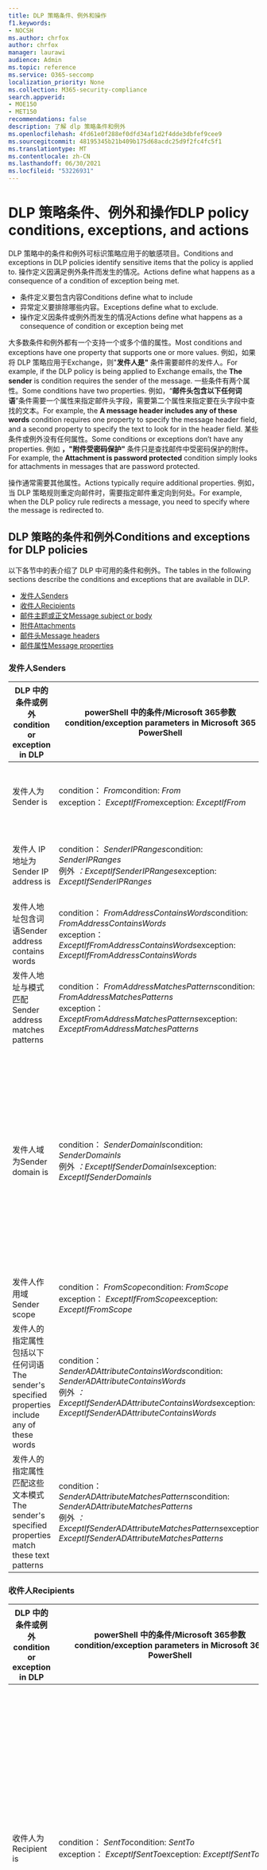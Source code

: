 ```yaml
---
title: DLP 策略条件、例外和操作
f1.keywords:
- NOCSH
ms.author: chrfox
author: chrfox
manager: laurawi
audience: Admin
ms.topic: reference
ms.service: O365-seccomp
localization_priority: None
ms.collection: M365-security-compliance
search.appverid:
- MOE150
- MET150
recommendations: false
description: 了解 dlp 策略条件和例外
ms.openlocfilehash: 4fd61e0f288ef0dfd34af1d2f4dde3dbfef9cee9
ms.sourcegitcommit: 48195345b21b409b175d68acdc25d9f2fc4fc5f1
ms.translationtype: MT
ms.contentlocale: zh-CN
ms.lasthandoff: 06/30/2021
ms.locfileid: "53226931"
---
```

# <a name="dlp-policy-conditions-exceptions-and-actions"></a><span data-ttu-id="6b795-103">DLP 策略条件、例外和操作</span><span class="sxs-lookup"><span data-stu-id="6b795-103">DLP policy conditions, exceptions, and actions</span></span>

<span data-ttu-id="6b795-104">DLP 策略中的条件和例外可标识策略应用于的敏感项目。</span><span class="sxs-lookup"><span data-stu-id="6b795-104">Conditions and exceptions in DLP policies identify sensitive items that the policy is applied to.</span></span> <span data-ttu-id="6b795-105">操作定义因满足例外条件而发生的情况。</span><span class="sxs-lookup"><span data-stu-id="6b795-105">Actions define what happens as a consequence of a condition of exception being met.</span></span>

- <span data-ttu-id="6b795-106">条件定义要包含内容</span><span class="sxs-lookup"><span data-stu-id="6b795-106">Conditions define what to include</span></span>
- <span data-ttu-id="6b795-107">异常定义要排除哪些内容。</span><span class="sxs-lookup"><span data-stu-id="6b795-107">Exceptions define what to exclude.</span></span>
- <span data-ttu-id="6b795-108">操作定义因条件或例外而发生的情况</span><span class="sxs-lookup"><span data-stu-id="6b795-108">Actions define what happens as a consequence of condition or exception being met</span></span>

<span data-ttu-id="6b795-109">大多数条件和例外都有一个支持一个或多个值的属性。</span><span class="sxs-lookup"><span data-stu-id="6b795-109">Most conditions and exceptions have one property that supports one or more values.</span></span> <span data-ttu-id="6b795-110">例如，如果将 DLP 策略应用于Exchange，则"**发件人是"** 条件需要邮件的发件人。</span><span class="sxs-lookup"><span data-stu-id="6b795-110">For example, if the DLP policy is being applied to Exchange emails, the **The sender** is condition requires the sender of the message.</span></span> <span data-ttu-id="6b795-111">一些条件有两个属性。</span><span class="sxs-lookup"><span data-stu-id="6b795-111">Some conditions have two properties.</span></span> <span data-ttu-id="6b795-112">例如，“**邮件头包含以下任何词语**”条件需要一个属性来指定邮件头字段，需要第二个属性来指定要在头字段中查找的文本。</span><span class="sxs-lookup"><span data-stu-id="6b795-112">For example, the **A message header includes any of these words** condition requires one property to specify the message header field, and a second property to specify the text to look for in the header field.</span></span> <span data-ttu-id="6b795-113">某些条件或例外没有任何属性。</span><span class="sxs-lookup"><span data-stu-id="6b795-113">Some conditions or exceptions don’t have any properties.</span></span> <span data-ttu-id="6b795-114">例如 **，"附件受密码保护"** 条件只是查找邮件中受密码保护的附件。</span><span class="sxs-lookup"><span data-stu-id="6b795-114">For example, the **Attachment is password protected** condition simply looks for attachments in messages that are password protected.</span></span>

<span data-ttu-id="6b795-115">操作通常需要其他属性。</span><span class="sxs-lookup"><span data-stu-id="6b795-115">Actions typically require additional properties.</span></span> <span data-ttu-id="6b795-116">例如，当 DLP 策略规则重定向邮件时，需要指定邮件重定向到何处。</span><span class="sxs-lookup"><span data-stu-id="6b795-116">For example, when the DLP policy rule redirects a message, you need to specify where the message is redirected to.</span></span>
<!-- Some actions have multiple properties that are available or required. For example, when the rule adds a header field to the message header, you need to specify both the name and value of the header. When the rule adds a disclaimer to messages, you need to specify the disclaimer text, but you can also specify where to insert the text, or what to do if the disclaimer can't be added to the message. Typically, you can configure multiple actions in a rule, but some actions are exclusive. For example, one rule can't reject and redirect the same message.-->

## <a name="conditions-and-exceptions-for-dlp-policies"></a><span data-ttu-id="6b795-117">DLP 策略的条件和例外</span><span class="sxs-lookup"><span data-stu-id="6b795-117">Conditions and exceptions for DLP policies</span></span>

<span data-ttu-id="6b795-118">以下各节中的表介绍了 DLP 中可用的条件和例外。</span><span class="sxs-lookup"><span data-stu-id="6b795-118">The tables in the following sections describe the conditions and exceptions that are available in DLP.</span></span>

- [<span data-ttu-id="6b795-119">发件人</span><span class="sxs-lookup"><span data-stu-id="6b795-119">Senders</span></span>](#senders)
- [<span data-ttu-id="6b795-120">收件人</span><span class="sxs-lookup"><span data-stu-id="6b795-120">Recipients</span></span>](#recipients)
- [<span data-ttu-id="6b795-121">邮件主题或正文</span><span class="sxs-lookup"><span data-stu-id="6b795-121">Message subject or body</span></span>](#message-subject-or-body)
- [<span data-ttu-id="6b795-122">附件</span><span class="sxs-lookup"><span data-stu-id="6b795-122">Attachments</span></span>](#attachments)
- [<span data-ttu-id="6b795-123">邮件头</span><span class="sxs-lookup"><span data-stu-id="6b795-123">Message headers</span></span>](#message-headers)
- [<span data-ttu-id="6b795-124">邮件属性</span><span class="sxs-lookup"><span data-stu-id="6b795-124">Message properties</span></span>](#message-properties)

### <a name="senders"></a><span data-ttu-id="6b795-125">发件人</span><span class="sxs-lookup"><span data-stu-id="6b795-125">Senders</span></span>


|<span data-ttu-id="6b795-126">**DLP 中的条件或例外**</span><span class="sxs-lookup"><span data-stu-id="6b795-126">**condition or exception in DLP**</span></span>  |<span data-ttu-id="6b795-127">**powerShell 中的条件/Microsoft 365参数**</span><span class="sxs-lookup"><span data-stu-id="6b795-127">**condition/exception parameters in Microsoft 365 PowerShell**</span></span> |<span data-ttu-id="6b795-128">**属性类型**</span><span class="sxs-lookup"><span data-stu-id="6b795-128">**property type**</span></span>  |<span data-ttu-id="6b795-129">**说明**</span><span class="sxs-lookup"><span data-stu-id="6b795-129">**description**</span></span>|
|---------|---------|---------|---------|
|<span data-ttu-id="6b795-130">发件人为</span><span class="sxs-lookup"><span data-stu-id="6b795-130">Sender is</span></span> |<span data-ttu-id="6b795-131">condition： *From*</span><span class="sxs-lookup"><span data-stu-id="6b795-131">condition: *From*</span></span> <br/> <span data-ttu-id="6b795-132">exception： *ExceptIfFrom*</span><span class="sxs-lookup"><span data-stu-id="6b795-132">exception: *ExceptIfFrom*</span></span>      |<span data-ttu-id="6b795-133">Addresses</span><span class="sxs-lookup"><span data-stu-id="6b795-133">Addresses</span></span> |     <span data-ttu-id="6b795-134">由组织中指定的邮箱、邮件用户、邮件联系人或Microsoft 365组发送的邮件。</span><span class="sxs-lookup"><span data-stu-id="6b795-134">Messages that are sent by the specified mailboxes, mail users, mail contacts, or Microsoft 365 groups in the organization.</span></span>|
|<span data-ttu-id="6b795-135">发件人 IP 地址为</span><span class="sxs-lookup"><span data-stu-id="6b795-135">Sender IP address is</span></span>     |<span data-ttu-id="6b795-136">condition： *SenderIPRanges*</span><span class="sxs-lookup"><span data-stu-id="6b795-136">condition: *SenderIPRanges*</span></span><br/> <span data-ttu-id="6b795-137">例外 *：ExceptIfSenderIPRanges*</span><span class="sxs-lookup"><span data-stu-id="6b795-137">exception: *ExceptIfSenderIPRanges*</span></span>         |  <span data-ttu-id="6b795-138">IPAddressRanges</span><span class="sxs-lookup"><span data-stu-id="6b795-138">IPAddressRanges</span></span>       | <span data-ttu-id="6b795-139">发件人的 IP 地址匹配指定的 IP 地址或位于指定的 IP 地址范围内的邮件。</span><span class="sxs-lookup"><span data-stu-id="6b795-139">Messages where the sender's IP address matches the specified IP address, or falls within the specified IP address range.</span></span>       |
|<span data-ttu-id="6b795-140">发件人地址包含词语</span><span class="sxs-lookup"><span data-stu-id="6b795-140">Sender address contains words</span></span>   | <span data-ttu-id="6b795-141">condition： *FromAddressContainsWords*</span><span class="sxs-lookup"><span data-stu-id="6b795-141">condition: *FromAddressContainsWords*</span></span> <br/> <span data-ttu-id="6b795-142">exception： *ExceptIfFromAddressContainsWords*</span><span class="sxs-lookup"><span data-stu-id="6b795-142">exception: *ExceptIfFromAddressContainsWords*</span></span>        |   <span data-ttu-id="6b795-143">Words</span><span class="sxs-lookup"><span data-stu-id="6b795-143">Words</span></span>      |   <span data-ttu-id="6b795-144">发件人电子邮件地址中包含指定词语的邮件。</span><span class="sxs-lookup"><span data-stu-id="6b795-144">Messages that contain the specified words in the sender's email address.</span></span>|
| <span data-ttu-id="6b795-145">发件人地址与模式匹配</span><span class="sxs-lookup"><span data-stu-id="6b795-145">Sender address matches patterns</span></span>    | <span data-ttu-id="6b795-146">condition： *FromAddressMatchesPatterns*</span><span class="sxs-lookup"><span data-stu-id="6b795-146">condition: *FromAddressMatchesPatterns*</span></span> <br/> <span data-ttu-id="6b795-147">exception： *ExceptFromAddressMatchesPatterns*</span><span class="sxs-lookup"><span data-stu-id="6b795-147">exception: *ExceptFromAddressMatchesPatterns*</span></span>       |      <span data-ttu-id="6b795-148">模式</span><span class="sxs-lookup"><span data-stu-id="6b795-148">Patterns</span></span>   |  <span data-ttu-id="6b795-149">发件人的电子邮件地址包含匹配指定正则表达式的文本模式的邮件。</span><span class="sxs-lookup"><span data-stu-id="6b795-149">Messages where the sender's email address contains text patterns that match the specified regular expressions.</span></span>  |
|<span data-ttu-id="6b795-150">发件人域为</span><span class="sxs-lookup"><span data-stu-id="6b795-150">Sender domain is</span></span>  |  <span data-ttu-id="6b795-151">condition： *SenderDomainIs*</span><span class="sxs-lookup"><span data-stu-id="6b795-151">condition: *SenderDomainIs*</span></span> <br/> <span data-ttu-id="6b795-152">例外 *：ExceptIfSenderDomainIs*</span><span class="sxs-lookup"><span data-stu-id="6b795-152">exception: *ExceptIfSenderDomainIs*</span></span>       |<span data-ttu-id="6b795-153">DomainName</span><span class="sxs-lookup"><span data-stu-id="6b795-153">DomainName</span></span>         |     <span data-ttu-id="6b795-154">发件人的电子邮件地址域与指定值匹配的邮件。</span><span class="sxs-lookup"><span data-stu-id="6b795-154">Messages where the domain of the sender's email address matches the specified value.</span></span> <span data-ttu-id="6b795-155">如果您需要查找包含指定域 (例如，域) 的任何子域的发件人域，请使用与 **(** *FromAddressMatchesPatterns*) 条件匹配的发件人地址，并使用语法"' \. domain \. com$"指定域。</span><span class="sxs-lookup"><span data-stu-id="6b795-155">If you need to find sender domains that *contain* the specified domain (for example, any subdomain of a domain), use **The sender address matches**(*FromAddressMatchesPatterns*) condition and specify the domain by using the syntax: '\.domain\.com$'.</span></span>    |
|<span data-ttu-id="6b795-156">发件人作用域</span><span class="sxs-lookup"><span data-stu-id="6b795-156">Sender scope</span></span>    | <span data-ttu-id="6b795-157">condition： *FromScope*</span><span class="sxs-lookup"><span data-stu-id="6b795-157">condition: *FromScope*</span></span> <br/> <span data-ttu-id="6b795-158">exception： *ExceptIfFromScope*</span><span class="sxs-lookup"><span data-stu-id="6b795-158">exception: *ExceptIfFromScope*</span></span>    | <span data-ttu-id="6b795-159">UserScopeFrom</span><span class="sxs-lookup"><span data-stu-id="6b795-159">UserScopeFrom</span></span>    |    <span data-ttu-id="6b795-160">由内部或外部发件人发送的邮件。</span><span class="sxs-lookup"><span data-stu-id="6b795-160">Messages that are sent by either internal or external senders.</span></span>    |
|<span data-ttu-id="6b795-161">发件人的指定属性包括以下任何词语</span><span class="sxs-lookup"><span data-stu-id="6b795-161">The sender's specified properties include any of these words</span></span>|<span data-ttu-id="6b795-162">condition： *SenderADAttributeContainsWords*</span><span class="sxs-lookup"><span data-stu-id="6b795-162">condition: *SenderADAttributeContainsWords*</span></span> <br/> <span data-ttu-id="6b795-163">例外 *：ExceptIfSenderADAttributeContainsWords*</span><span class="sxs-lookup"><span data-stu-id="6b795-163">exception: *ExceptIfSenderADAttributeContainsWords*</span></span>|<span data-ttu-id="6b795-164">首要属性： `ADAttribute`</span><span class="sxs-lookup"><span data-stu-id="6b795-164">First property: `ADAttribute`</span></span> <p> <span data-ttu-id="6b795-165">第二个属性： `Words`</span><span class="sxs-lookup"><span data-stu-id="6b795-165">Second property: `Words`</span></span>|<span data-ttu-id="6b795-166">发件人的指定的 Active Directory 属性包含任意的指定词语的邮件。</span><span class="sxs-lookup"><span data-stu-id="6b795-166">Messages where the specified Active Directory attribute of the sender contains any of the specified words.</span></span>|
|<span data-ttu-id="6b795-167">发件人的指定属性匹配这些文本模式</span><span class="sxs-lookup"><span data-stu-id="6b795-167">The sender's specified properties match these text patterns</span></span>|<span data-ttu-id="6b795-168">condition： *SenderADAttributeMatchesPatterns*</span><span class="sxs-lookup"><span data-stu-id="6b795-168">condition: *SenderADAttributeMatchesPatterns*</span></span> <br/> <span data-ttu-id="6b795-169">例外 *：ExceptIfSenderADAttributeMatchesPatterns*</span><span class="sxs-lookup"><span data-stu-id="6b795-169">exception: *ExceptIfSenderADAttributeMatchesPatterns*</span></span>|<span data-ttu-id="6b795-170">首要属性： `ADAttribute`</span><span class="sxs-lookup"><span data-stu-id="6b795-170">First property: `ADAttribute`</span></span> <p> <span data-ttu-id="6b795-171">第二个属性： `Patterns`</span><span class="sxs-lookup"><span data-stu-id="6b795-171">Second property: `Patterns`</span></span>|<span data-ttu-id="6b795-172">发件人的指定的 Active Directory 属性包含与指定正则表达式匹配的文本模式的邮件</span><span class="sxs-lookup"><span data-stu-id="6b795-172">Messages where the specified Active Directory attribute of the sender contains text patterns that match the specified regular expressions.</span></span>|

### <a name="recipients"></a><span data-ttu-id="6b795-173">收件人</span><span class="sxs-lookup"><span data-stu-id="6b795-173">Recipients</span></span>

|<span data-ttu-id="6b795-174">**DLP 中的条件或例外**</span><span class="sxs-lookup"><span data-stu-id="6b795-174">**condition or exception in DLP**</span></span>| <span data-ttu-id="6b795-175">**powerShell 中的条件/Microsoft 365参数**</span><span class="sxs-lookup"><span data-stu-id="6b795-175">**condition/exception parameters in Microsoft 365 PowerShell**</span></span> |    <span data-ttu-id="6b795-176">**属性类型**</span><span class="sxs-lookup"><span data-stu-id="6b795-176">**property type**</span></span> | <span data-ttu-id="6b795-177">**说明**</span><span class="sxs-lookup"><span data-stu-id="6b795-177">**description**</span></span>|
|---------|---------|---------|---------|
|<span data-ttu-id="6b795-178">收件人为</span><span class="sxs-lookup"><span data-stu-id="6b795-178">Recipient is</span></span>|  <span data-ttu-id="6b795-179">condition： *SentTo*</span><span class="sxs-lookup"><span data-stu-id="6b795-179">condition: *SentTo*</span></span> <br/> <span data-ttu-id="6b795-180">exception： *ExceptIfSentTo*</span><span class="sxs-lookup"><span data-stu-id="6b795-180">exception: *ExceptIfSentTo*</span></span> | <span data-ttu-id="6b795-181">Addresses</span><span class="sxs-lookup"><span data-stu-id="6b795-181">Addresses</span></span> | <span data-ttu-id="6b795-182">其中一个收件人是组织中指定的邮箱、邮件用户或邮件联系人的邮件。</span><span class="sxs-lookup"><span data-stu-id="6b795-182">Messages where one of the recipients is the specified mailbox, mail user, or mail contact in the organization.</span></span> <span data-ttu-id="6b795-183">收件人可以在邮件的"**收件人\*\*\*\*"、"抄** 送"**或"密件** 抄送"字段中。</span><span class="sxs-lookup"><span data-stu-id="6b795-183">The recipients can be in the **To**, **Cc**, or **Bcc** fields of the message.</span></span>|
|<span data-ttu-id="6b795-184">收件人域为</span><span class="sxs-lookup"><span data-stu-id="6b795-184">Recipient domain is</span></span>|   <span data-ttu-id="6b795-185">condition： *RecipientDomainIs*</span><span class="sxs-lookup"><span data-stu-id="6b795-185">condition: *RecipientDomainIs*</span></span> <br/> <span data-ttu-id="6b795-186">exception： *ExceptIfRecipientDomainIs*</span><span class="sxs-lookup"><span data-stu-id="6b795-186">exception: *ExceptIfRecipientDomainIs*</span></span> |   <span data-ttu-id="6b795-187">DomainName</span><span class="sxs-lookup"><span data-stu-id="6b795-187">DomainName</span></span> |    <span data-ttu-id="6b795-188">收件人电子邮件地址的域与指定值匹配的邮件。</span><span class="sxs-lookup"><span data-stu-id="6b795-188">Messages where the domain of the recipient's email address matches the specified value.</span></span>|
|<span data-ttu-id="6b795-189">收件人地址包含字词</span><span class="sxs-lookup"><span data-stu-id="6b795-189">Recipient address contains words</span></span>|  <span data-ttu-id="6b795-190">condition： *AnyOfRecipientAddressContainsWords*</span><span class="sxs-lookup"><span data-stu-id="6b795-190">condition: *AnyOfRecipientAddressContainsWords*</span></span> <br/> <span data-ttu-id="6b795-191">exception： *ExceptIfAnyOfRecipientAddressContainsWords*</span><span class="sxs-lookup"><span data-stu-id="6b795-191">exception: *ExceptIfAnyOfRecipientAddressContainsWords*</span></span>|  <span data-ttu-id="6b795-192">Words</span><span class="sxs-lookup"><span data-stu-id="6b795-192">Words</span></span>|  <span data-ttu-id="6b795-193">收件人电子邮件地址中包含指定词语的邮件。</span><span class="sxs-lookup"><span data-stu-id="6b795-193">Messages that contain the specified words in the recipient's email address.</span></span> <br/><span data-ttu-id="6b795-p106">**注意**：此条件不考虑发送到收件人代理地址的邮件。它只匹配发送到收件人主电子邮件地址的邮件。</span><span class="sxs-lookup"><span data-stu-id="6b795-p106">**Note**: This condition doesn't consider messages that are sent to recipient proxy addresses. It only matches messages that are sent to the recipient's primary email address.</span></span>|
|<span data-ttu-id="6b795-196">收件人地址与模式匹配</span><span class="sxs-lookup"><span data-stu-id="6b795-196">Recipient address matches patterns</span></span>| <span data-ttu-id="6b795-197">condition： *AnyOfRecipientAddressMatchesPatterns*</span><span class="sxs-lookup"><span data-stu-id="6b795-197">condition: *AnyOfRecipientAddressMatchesPatterns*</span></span> <br/> <span data-ttu-id="6b795-198">exception： *ExceptIfAnyOfRecipientAddressMatchesPatterns*</span><span class="sxs-lookup"><span data-stu-id="6b795-198">exception: *ExceptIfAnyOfRecipientAddressMatchesPatterns*</span></span>| <span data-ttu-id="6b795-199">模式</span><span class="sxs-lookup"><span data-stu-id="6b795-199">Patterns</span></span>    |<span data-ttu-id="6b795-200">收件人的电子邮件地址包含匹配指定正则表达式的文本模式的邮件。</span><span class="sxs-lookup"><span data-stu-id="6b795-200">Messages where a recipient's email address contains text patterns that match the specified regular expressions.</span></span> <br/> <span data-ttu-id="6b795-p107">**注意**：此条件不考虑发送到收件人代理地址的邮件。它只匹配发送到收件人主电子邮件地址的邮件。</span><span class="sxs-lookup"><span data-stu-id="6b795-p107">**Note**: This condition doesn't consider messages that are sent to recipient proxy addresses. It only matches messages that are sent to the recipient's primary email address.</span></span>|
|<span data-ttu-id="6b795-203">发送到的</span><span class="sxs-lookup"><span data-stu-id="6b795-203">Sent to member of</span></span>| <span data-ttu-id="6b795-204">condition： *SentToMemberOf*</span><span class="sxs-lookup"><span data-stu-id="6b795-204">condition: *SentToMemberOf*</span></span> <br/> <span data-ttu-id="6b795-205">exception： *ExceptIfSentToMemberOf*</span><span class="sxs-lookup"><span data-stu-id="6b795-205">exception: *ExceptIfSentToMemberOf*</span></span>|  <span data-ttu-id="6b795-206">Addresses</span><span class="sxs-lookup"><span data-stu-id="6b795-206">Addresses</span></span>|  <span data-ttu-id="6b795-207">包含收件人的邮件，这些收件人是指定通讯组、已启用邮件的安全组或Microsoft 365组的成员。</span><span class="sxs-lookup"><span data-stu-id="6b795-207">Messages that contain recipients who are members of the specified distribution group, mail-enabled security group, or Microsoft 365 group.</span></span> <span data-ttu-id="6b795-208">组可以在邮件的"**收件人\*\*\*\*"、"** 抄送"**或"密** 件抄送"字段中。</span><span class="sxs-lookup"><span data-stu-id="6b795-208">The group can be in the **To**, **Cc**, or **Bcc** fields of the message.</span></span>|

### <a name="message-subject-or-body"></a><span data-ttu-id="6b795-209">邮件主题或正文</span><span class="sxs-lookup"><span data-stu-id="6b795-209">Message subject or body</span></span>

|<span data-ttu-id="6b795-210">**DLP 中的条件或例外**</span><span class="sxs-lookup"><span data-stu-id="6b795-210">**condition or exception in DLP**</span></span> | <span data-ttu-id="6b795-211">**powerShell 中的条件/Microsoft 365参数**</span><span class="sxs-lookup"><span data-stu-id="6b795-211">**condition/exception parameters in Microsoft 365 PowerShell**</span></span> |<span data-ttu-id="6b795-212">**属性类型**</span><span class="sxs-lookup"><span data-stu-id="6b795-212">**property type**</span></span>| <span data-ttu-id="6b795-213">**说明**</span><span class="sxs-lookup"><span data-stu-id="6b795-213">**description**</span></span>|
|---------|---------|---------|---------|
|<span data-ttu-id="6b795-214">主题包含字词或短语</span><span class="sxs-lookup"><span data-stu-id="6b795-214">Subject contains words or phrases</span></span>| <span data-ttu-id="6b795-215">condition： *SubjectContainsWords*</span><span class="sxs-lookup"><span data-stu-id="6b795-215">condition: *SubjectContainsWords*</span></span> <br/> <span data-ttu-id="6b795-216">exception： *ExceptIf SubjectContainsWords*</span><span class="sxs-lookup"><span data-stu-id="6b795-216">exception: *ExceptIf SubjectContainsWords*</span></span>| <span data-ttu-id="6b795-217">Words</span><span class="sxs-lookup"><span data-stu-id="6b795-217">Words</span></span>   |<span data-ttu-id="6b795-218">在" Subject "字段中包含指定词语的邮件。</span><span class="sxs-lookup"><span data-stu-id="6b795-218">Messages that have the specified words in the Subject field.</span></span>|
|<span data-ttu-id="6b795-219">主题与模式匹配</span><span class="sxs-lookup"><span data-stu-id="6b795-219">Subject matches patterns</span></span>|<span data-ttu-id="6b795-220">condition： *SubjectMatchesPatterns*</span><span class="sxs-lookup"><span data-stu-id="6b795-220">condition: *SubjectMatchesPatterns*</span></span> <br/> <span data-ttu-id="6b795-221">exception： *ExceptIf SubjectMatchesPatterns*</span><span class="sxs-lookup"><span data-stu-id="6b795-221">exception: *ExceptIf SubjectMatchesPatterns*</span></span>|<span data-ttu-id="6b795-222">模式</span><span class="sxs-lookup"><span data-stu-id="6b795-222">Patterns</span></span>   |<span data-ttu-id="6b795-223">Subject 字段包含匹配指定正则表达式的文本模式的邮件。</span><span class="sxs-lookup"><span data-stu-id="6b795-223">Messages where the Subject field contain text patterns that match the specified regular expressions.</span></span>|
|<span data-ttu-id="6b795-224">内容包含</span><span class="sxs-lookup"><span data-stu-id="6b795-224">Content contains</span></span>|  <span data-ttu-id="6b795-225">condition： *ContentContainsSensitiveInformation*</span><span class="sxs-lookup"><span data-stu-id="6b795-225">condition: *ContentContainsSensitiveInformation*</span></span> <br/> <span data-ttu-id="6b795-226">exception *ExceptIfContentContainsSensitiveInformation*</span><span class="sxs-lookup"><span data-stu-id="6b795-226">exception *ExceptIfContentContainsSensitiveInformation*</span></span>| <span data-ttu-id="6b795-227">SensitiveInformationTypes</span><span class="sxs-lookup"><span data-stu-id="6b795-227">SensitiveInformationTypes</span></span>|  <span data-ttu-id="6b795-228">包含由 DLP 策略中的数据丢失防护定义的敏感信息 () 文档。</span><span class="sxs-lookup"><span data-stu-id="6b795-228">Messages or documents that contain sensitive information as defined by data loss prevention (DLP) policies.</span></span>|
| <span data-ttu-id="6b795-229">主题或正文匹配模式</span><span class="sxs-lookup"><span data-stu-id="6b795-229">Subject or Body matches pattern</span></span>    | <span data-ttu-id="6b795-230">condition： *SubjectOrBodyMatchesPatterns*</span><span class="sxs-lookup"><span data-stu-id="6b795-230">condition: *SubjectOrBodyMatchesPatterns*</span></span> <br/> <span data-ttu-id="6b795-231">exception： *ExceptIfSubjectOrBodyMatchesPatterns*</span><span class="sxs-lookup"><span data-stu-id="6b795-231">exception: *ExceptIfSubjectOrBodyMatchesPatterns*</span></span>    | <span data-ttu-id="6b795-232">模式</span><span class="sxs-lookup"><span data-stu-id="6b795-232">Patterns</span></span>    | <span data-ttu-id="6b795-233">主题字段或邮件正文包含匹配指定正则表达式的文本模式的邮件。</span><span class="sxs-lookup"><span data-stu-id="6b795-233">Messages where the subject field or message body contains text patterns that match the specified regular expressions.</span></span>    |
| <span data-ttu-id="6b795-234">主题或正文包含字词</span><span class="sxs-lookup"><span data-stu-id="6b795-234">Subject or Body contains words</span></span>    | <span data-ttu-id="6b795-235">condition： *SubjectOrBodyContainsWords*</span><span class="sxs-lookup"><span data-stu-id="6b795-235">condition: *SubjectOrBodyContainsWords*</span></span> <br/> <span data-ttu-id="6b795-236">exception： *ExceptIfSubjectOrBodyContainsWords*</span><span class="sxs-lookup"><span data-stu-id="6b795-236">exception: *ExceptIfSubjectOrBodyContainsWords*</span></span>    | <span data-ttu-id="6b795-237">Words</span><span class="sxs-lookup"><span data-stu-id="6b795-237">Words</span></span>    | <span data-ttu-id="6b795-238">主题字段或邮件正文中具有指定词语的邮件</span><span class="sxs-lookup"><span data-stu-id="6b795-238">Messages that have the specified words in the subject field or message body</span></span>    |


### <a name="attachments"></a><span data-ttu-id="6b795-239">附件</span><span class="sxs-lookup"><span data-stu-id="6b795-239">Attachments</span></span>

|<span data-ttu-id="6b795-240">**DLP 中的条件或例外**</span><span class="sxs-lookup"><span data-stu-id="6b795-240">**condition or exception in DLP**</span></span>| <span data-ttu-id="6b795-241">**powerShell 中的条件/Microsoft 365参数**</span><span class="sxs-lookup"><span data-stu-id="6b795-241">**condition/exception parameters in Microsoft 365 PowerShell**</span></span>| <span data-ttu-id="6b795-242">**属性类型**</span><span class="sxs-lookup"><span data-stu-id="6b795-242">**property type**</span></span>   |<span data-ttu-id="6b795-243">**说明**</span><span class="sxs-lookup"><span data-stu-id="6b795-243">**description**</span></span>|
|---------|---------|---------|---------|
|<span data-ttu-id="6b795-244">附件受密码保护</span><span class="sxs-lookup"><span data-stu-id="6b795-244">Attachment is password protected</span></span>|<span data-ttu-id="6b795-245">condition： *DocumentIsPasswordProtected*</span><span class="sxs-lookup"><span data-stu-id="6b795-245">condition: *DocumentIsPasswordProtected*</span></span> <br/> <span data-ttu-id="6b795-246">exception： *ExceptIfDocumentIsPasswordProtected*</span><span class="sxs-lookup"><span data-stu-id="6b795-246">exception: *ExceptIfDocumentIsPasswordProtected*</span></span>|<span data-ttu-id="6b795-247">无</span><span class="sxs-lookup"><span data-stu-id="6b795-247">none</span></span>| <span data-ttu-id="6b795-248">附件受密码保护的邮件（因而无法扫描）。</span><span class="sxs-lookup"><span data-stu-id="6b795-248">Messages where an attachment is password protected (and therefore can't be scanned).</span></span> <span data-ttu-id="6b795-249">密码检测仅适用于Office文档.zip文件以及 .7z 文件。</span><span class="sxs-lookup"><span data-stu-id="6b795-249">Password detection only works for Office documents, .zip files, and .7z files.</span></span>|
|<span data-ttu-id="6b795-250">附件的文件扩展名为</span><span class="sxs-lookup"><span data-stu-id="6b795-250">Attachment’s file extension is</span></span>|<span data-ttu-id="6b795-251">condition： *ContentExtensionMatchesWords*</span><span class="sxs-lookup"><span data-stu-id="6b795-251">condition: *ContentExtensionMatchesWords*</span></span> <br/> <span data-ttu-id="6b795-252">例外 *：ExceptIfContentExtensionMatchesWords*</span><span class="sxs-lookup"><span data-stu-id="6b795-252">exception: *ExceptIfContentExtensionMatchesWords*</span></span>|  <span data-ttu-id="6b795-253">Words</span><span class="sxs-lookup"><span data-stu-id="6b795-253">Words</span></span>   |<span data-ttu-id="6b795-254">附件的文件扩展名匹配任意指定词语的邮件。</span><span class="sxs-lookup"><span data-stu-id="6b795-254">Messages where an attachment's file extension matches any of the specified words.</span></span>|
|<span data-ttu-id="6b795-255">无法扫描任何电子邮件附件的内容</span><span class="sxs-lookup"><span data-stu-id="6b795-255">Any email attachment’s content could not be scanned</span></span>|<span data-ttu-id="6b795-256">condition： *DocumentIsUnsupported*</span><span class="sxs-lookup"><span data-stu-id="6b795-256">condition: *DocumentIsUnsupported*</span></span> <br/><span data-ttu-id="6b795-257">exception： *ExceptIf DocumentIsUnsupported*</span><span class="sxs-lookup"><span data-stu-id="6b795-257">exception: *ExceptIf DocumentIsUnsupported*</span></span>|   <span data-ttu-id="6b795-258">不适用</span><span class="sxs-lookup"><span data-stu-id="6b795-258">n/a</span></span>|    <span data-ttu-id="6b795-259">附件在本机无法被用户识别Exchange Online。</span><span class="sxs-lookup"><span data-stu-id="6b795-259">Messages where an attachment isn't natively recognized by Exchange Online.</span></span>|
|<span data-ttu-id="6b795-260">任何电子邮件附件的内容未完成扫描</span><span class="sxs-lookup"><span data-stu-id="6b795-260">Any email attachment’s content didn’t complete scanning</span></span>|   <span data-ttu-id="6b795-261">condition： *ProcessingLimitExceeded*</span><span class="sxs-lookup"><span data-stu-id="6b795-261">condition: *ProcessingLimitExceeded*</span></span> <br/> <span data-ttu-id="6b795-262">exception： *ExceptIfProcessingLimitExceeded*</span><span class="sxs-lookup"><span data-stu-id="6b795-262">exception: *ExceptIfProcessingLimitExceeded*</span></span>|    <span data-ttu-id="6b795-263">无</span><span class="sxs-lookup"><span data-stu-id="6b795-263">n/a</span></span> |<span data-ttu-id="6b795-p110">规则引擎无法完成附件扫描的邮件。可以使用此条件创建规则，以协同工作来标识并处理无法完全扫描内容的邮件。</span><span class="sxs-lookup"><span data-stu-id="6b795-p110">Messages where the rules engine couldn't complete the scanning of the attachments. You can use this condition to create rules that work together to identify and process messages where the content couldn't be fully scanned.</span></span>|
|<span data-ttu-id="6b795-266">文档名称包含单词</span><span class="sxs-lookup"><span data-stu-id="6b795-266">Document name contains words</span></span>|<span data-ttu-id="6b795-267">condition： *DocumentNameMatchesWords*</span><span class="sxs-lookup"><span data-stu-id="6b795-267">condition: *DocumentNameMatchesWords*</span></span> <br/> <span data-ttu-id="6b795-268">exception： *ExceptIfDocumentNameMatchesWords*</span><span class="sxs-lookup"><span data-stu-id="6b795-268">exception: *ExceptIfDocumentNameMatchesWords*</span></span> |<span data-ttu-id="6b795-269">Words</span><span class="sxs-lookup"><span data-stu-id="6b795-269">Words</span></span>  |<span data-ttu-id="6b795-270">附件的文件名与任意指定词语匹配的邮件。</span><span class="sxs-lookup"><span data-stu-id="6b795-270">Messages where an attachment's file name matches any of the specified words.</span></span>|
|<span data-ttu-id="6b795-271">文档名称与模式匹配</span><span class="sxs-lookup"><span data-stu-id="6b795-271">Document name matches patterns</span></span>|<span data-ttu-id="6b795-272">condition： *DocumentNameMatchesPatterns*</span><span class="sxs-lookup"><span data-stu-id="6b795-272">condition: *DocumentNameMatchesPatterns*</span></span> <br/> <span data-ttu-id="6b795-273">exception： *ExceptIfDocumentNameMatchesPatterns*</span><span class="sxs-lookup"><span data-stu-id="6b795-273">exception: *ExceptIfDocumentNameMatchesPatterns*</span></span>|    <span data-ttu-id="6b795-274">模式</span><span class="sxs-lookup"><span data-stu-id="6b795-274">Patterns</span></span>    |<span data-ttu-id="6b795-275">附件的文件名包含匹配指定正则表达式的文本模式的邮件。</span><span class="sxs-lookup"><span data-stu-id="6b795-275">Messages where an attachment's file name contains text patterns that match the specified regular expressions.</span></span>|
|<span data-ttu-id="6b795-276">文档属性为</span><span class="sxs-lookup"><span data-stu-id="6b795-276">Document property is</span></span>|<span data-ttu-id="6b795-277">condition： *ContentPropertyContainsWords*</span><span class="sxs-lookup"><span data-stu-id="6b795-277">condition: *ContentPropertyContainsWords*</span></span> <br/> <span data-ttu-id="6b795-278">例外 *：ExceptIfContentPropertyContainsWords*</span><span class="sxs-lookup"><span data-stu-id="6b795-278">exception: *ExceptIfContentPropertyContainsWords*</span></span> |<span data-ttu-id="6b795-279">Words</span><span class="sxs-lookup"><span data-stu-id="6b795-279">Words</span></span>| <span data-ttu-id="6b795-280">附件的文件扩展名与任意指定词语匹配的邮件或文档。</span><span class="sxs-lookup"><span data-stu-id="6b795-280">Messages or documents where an attachment's file extension matches any of the specified words.</span></span>|
|<span data-ttu-id="6b795-281">文档大小等于或大于</span><span class="sxs-lookup"><span data-stu-id="6b795-281">Document size equals or is greater than</span></span>| <span data-ttu-id="6b795-282">condition： *DocumentSizeOver*</span><span class="sxs-lookup"><span data-stu-id="6b795-282">condition: *DocumentSizeOver*</span></span> <br/> <span data-ttu-id="6b795-283">exception： *ExceptIfDocumentSizeOver*</span><span class="sxs-lookup"><span data-stu-id="6b795-283">exception: *ExceptIfDocumentSizeOver*</span></span>|    <span data-ttu-id="6b795-284">Size</span><span class="sxs-lookup"><span data-stu-id="6b795-284">Size</span></span>    |<span data-ttu-id="6b795-285">任何附件大于或等于指定值的邮件。</span><span class="sxs-lookup"><span data-stu-id="6b795-285">Messages where any attachment is greater than or equal to the specified value.</span></span>|
|<span data-ttu-id="6b795-286">任何附件内容包含这些词语中的任何一个</span><span class="sxs-lookup"><span data-stu-id="6b795-286">Any attachment's content includes any of these words</span></span>| <span data-ttu-id="6b795-287">condition： *DocumentContainsWords*</span><span class="sxs-lookup"><span data-stu-id="6b795-287">condition: *DocumentContainsWords*</span></span> <br/> <span data-ttu-id="6b795-288">exception： *ExceptIfDocumentContainsWords*</span><span class="sxs-lookup"><span data-stu-id="6b795-288">exception: *ExceptIfDocumentContainsWords*</span></span> |`Words`|<span data-ttu-id="6b795-289">附件包含指定词语的邮件。</span><span class="sxs-lookup"><span data-stu-id="6b795-289">Messages where an attachment contains the specified words.</span></span>|
|<span data-ttu-id="6b795-290">任何附件内容与这些文本模式匹配</span><span class="sxs-lookup"><span data-stu-id="6b795-290">Any attachments content matches these text patterns</span></span>|<span data-ttu-id="6b795-291">condition： *DocumentMatchesPatterns*</span><span class="sxs-lookup"><span data-stu-id="6b795-291">condition: *DocumentMatchesPatterns*</span></span> <br/> <span data-ttu-id="6b795-292">exception： *ExceptIfDocumentMatchesPatterns*</span><span class="sxs-lookup"><span data-stu-id="6b795-292">exception: *ExceptIfDocumentMatchesPatterns*</span></span> |`Patterns`|<span data-ttu-id="6b795-293">附件包含匹配指定正则表达式的文本模式的邮件。</span><span class="sxs-lookup"><span data-stu-id="6b795-293">Messages where an attachment contains text patterns that match the specified regular expressions.</span></span> |

### <a name="message-headers"></a><span data-ttu-id="6b795-294">邮件头</span><span class="sxs-lookup"><span data-stu-id="6b795-294">Message Headers</span></span>

|<span data-ttu-id="6b795-295">**DLP 中的条件或例外**</span><span class="sxs-lookup"><span data-stu-id="6b795-295">**condition or exception in DLP**</span></span>| <span data-ttu-id="6b795-296">**powerShell 中的条件/Microsoft 365参数**</span><span class="sxs-lookup"><span data-stu-id="6b795-296">**condition/exception parameters in Microsoft 365 PowerShell**</span></span>| <span data-ttu-id="6b795-297">**属性类型**</span><span class="sxs-lookup"><span data-stu-id="6b795-297">**property type**</span></span>|  <span data-ttu-id="6b795-298">**说明**</span><span class="sxs-lookup"><span data-stu-id="6b795-298">**description**</span></span>|
|---------|---------|---------|---------|
|<span data-ttu-id="6b795-299">标头包含单词或短语</span><span class="sxs-lookup"><span data-stu-id="6b795-299">Header contains words or phrases</span></span>|<span data-ttu-id="6b795-300">condition： *HeaderContainsWords*</span><span class="sxs-lookup"><span data-stu-id="6b795-300">condition: *HeaderContainsWords*</span></span> <br/> <span data-ttu-id="6b795-301">exception： *ExceptIfHeaderContainsWords*</span><span class="sxs-lookup"><span data-stu-id="6b795-301">exception: *ExceptIfHeaderContainsWords*</span></span>|  <span data-ttu-id="6b795-302">哈希表</span><span class="sxs-lookup"><span data-stu-id="6b795-302">Hash Table</span></span>  |<span data-ttu-id="6b795-303">包含指定头字段的邮件，以及该头字段的值包含指定的单词。</span><span class="sxs-lookup"><span data-stu-id="6b795-303">Messages that contain the specified header field, and the value of that header field contains the specified words.</span></span>|
|<span data-ttu-id="6b795-304">标题与模式匹配</span><span class="sxs-lookup"><span data-stu-id="6b795-304">Header matches patterns</span></span>|   <span data-ttu-id="6b795-305">condition： *HeaderMatchesPatterns*</span><span class="sxs-lookup"><span data-stu-id="6b795-305">condition: *HeaderMatchesPatterns*</span></span> <br/> <span data-ttu-id="6b795-306">exception： *ExceptIfHeaderMatchesPatterns*</span><span class="sxs-lookup"><span data-stu-id="6b795-306">exception: *ExceptIfHeaderMatchesPatterns*</span></span>|    <span data-ttu-id="6b795-307">哈希表</span><span class="sxs-lookup"><span data-stu-id="6b795-307">Hash Table</span></span>  |<span data-ttu-id="6b795-308">包含指定头字段以及该头字段的值的邮件包含指定的正则表达式。</span><span class="sxs-lookup"><span data-stu-id="6b795-308">Messages that contain the specified header field, and the value of that header field contains the specified regular expressions.</span></span>|

### <a name="message-properties"></a><span data-ttu-id="6b795-309">邮件属性</span><span class="sxs-lookup"><span data-stu-id="6b795-309">Message properties</span></span>

|<span data-ttu-id="6b795-310">**DLP 中的条件或例外**</span><span class="sxs-lookup"><span data-stu-id="6b795-310">**condition or exception in DLP**</span></span>| <span data-ttu-id="6b795-311">**powerShell 中的条件/Microsoft 365参数**</span><span class="sxs-lookup"><span data-stu-id="6b795-311">**condition/exception parameters in Microsoft 365 PowerShell**</span></span>| <span data-ttu-id="6b795-312">**属性类型**</span><span class="sxs-lookup"><span data-stu-id="6b795-312">**property type**</span></span>   |<span data-ttu-id="6b795-313">**说明**</span><span class="sxs-lookup"><span data-stu-id="6b795-313">**description**</span></span>|
|---------|---------|---------|---------|
| <span data-ttu-id="6b795-314">重要性</span><span class="sxs-lookup"><span data-stu-id="6b795-314">With importance</span></span>    | <span data-ttu-id="6b795-315">condition： *WithImportance*</span><span class="sxs-lookup"><span data-stu-id="6b795-315">condition: *WithImportance*</span></span> <br/> <span data-ttu-id="6b795-316">exception： *ExceptIfWithImportance*</span><span class="sxs-lookup"><span data-stu-id="6b795-316">exception: *ExceptIfWithImportance*</span></span>    | <span data-ttu-id="6b795-317">Importance</span><span class="sxs-lookup"><span data-stu-id="6b795-317">Importance</span></span>    | <span data-ttu-id="6b795-318">使用指定的重要性级别标记的邮件。</span><span class="sxs-lookup"><span data-stu-id="6b795-318">Messages that are marked with the specified importance level.</span></span>    |
| <span data-ttu-id="6b795-319">内容字符集包含单词</span><span class="sxs-lookup"><span data-stu-id="6b795-319">Content character set contains words</span></span>    | <span data-ttu-id="6b795-320">condition： *ContentCharacterSetContainsWords*</span><span class="sxs-lookup"><span data-stu-id="6b795-320">condition: *ContentCharacterSetContainsWords*</span></span> <br/> <span data-ttu-id="6b795-321">*ExceptIfContentCharacterSetContainsWords*</span><span class="sxs-lookup"><span data-stu-id="6b795-321">*ExceptIfContentCharacterSetContainsWords*</span></span>    | <span data-ttu-id="6b795-322">CharacterSets</span><span class="sxs-lookup"><span data-stu-id="6b795-322">CharacterSets</span></span>    | <span data-ttu-id="6b795-323">具有任意指定字符集名称的邮件。</span><span class="sxs-lookup"><span data-stu-id="6b795-323">Messages that have any of the specified character set names.</span></span>    |
| <span data-ttu-id="6b795-324">具有发件人替代</span><span class="sxs-lookup"><span data-stu-id="6b795-324">Has sender override</span></span>    | <span data-ttu-id="6b795-325">condition： *HasSenderOverride*</span><span class="sxs-lookup"><span data-stu-id="6b795-325">condition: *HasSenderOverride*</span></span> <br/> <span data-ttu-id="6b795-326">例外 *：ExceptIfHasSenderOverride*</span><span class="sxs-lookup"><span data-stu-id="6b795-326">exception: *ExceptIfHasSenderOverride*</span></span>    | <span data-ttu-id="6b795-327">无</span><span class="sxs-lookup"><span data-stu-id="6b795-327">n/a</span></span>    | <span data-ttu-id="6b795-328">发件人已选择覆盖数据丢失防护 (DLP) 策略的邮件。</span><span class="sxs-lookup"><span data-stu-id="6b795-328">Messages where the sender has chosen to override a data loss prevention (DLP) policy.</span></span> <span data-ttu-id="6b795-329">有关 DLP 策略详细信息，请参阅 [了解数据丢失防护](./dlp-learn-about-dlp.md)</span><span class="sxs-lookup"><span data-stu-id="6b795-329">For more information about DLP policies see [Learn about data loss prevention](./dlp-learn-about-dlp.md)</span></span> |
| <span data-ttu-id="6b795-330">邮件类型匹配</span><span class="sxs-lookup"><span data-stu-id="6b795-330">Message type matches</span></span>    | <span data-ttu-id="6b795-331">condition： *MessageTypeMatches*</span><span class="sxs-lookup"><span data-stu-id="6b795-331">condition: *MessageTypeMatches*</span></span> <br/> <span data-ttu-id="6b795-332">exception： *ExceptIfMessageTypeMatches*</span><span class="sxs-lookup"><span data-stu-id="6b795-332">exception: *ExceptIfMessageTypeMatches*</span></span>    | <span data-ttu-id="6b795-333">MessageType</span><span class="sxs-lookup"><span data-stu-id="6b795-333">MessageType</span></span>    | <span data-ttu-id="6b795-334">指定类型的邮件。</span><span class="sxs-lookup"><span data-stu-id="6b795-334">Messages of the specified type.</span></span>    |
|<span data-ttu-id="6b795-335">邮件大小大于或等于</span><span class="sxs-lookup"><span data-stu-id="6b795-335">The message size is greater than or equal to</span></span>| <span data-ttu-id="6b795-336">condition： *MessageSizeOver*</span><span class="sxs-lookup"><span data-stu-id="6b795-336">condition: *MessageSizeOver*</span></span> <br/> <span data-ttu-id="6b795-337">exception： *ExceptIfMessageSizeOver*</span><span class="sxs-lookup"><span data-stu-id="6b795-337">exception: *ExceptIfMessageSizeOver*</span></span> |`Size`|<span data-ttu-id="6b795-338">总大小（邮件和附件）大于或等于指定值的邮件。</span><span class="sxs-lookup"><span data-stu-id="6b795-338">Messages where the total size (message plus attachments) is greater than or equal to the specified value.</span></span> <span data-ttu-id="6b795-339">**注意**：在确定邮件流规则之前将对邮箱的邮件大小限制进行评估。</span><span class="sxs-lookup"><span data-stu-id="6b795-339">**Note**: Message size limits on mailboxes are evaluated before mail flow rules.</span></span> <span data-ttu-id="6b795-340">对于邮箱而言过大的邮件将被拒绝，然后此条件的规则才能对该邮件采取措施。</span><span class="sxs-lookup"><span data-stu-id="6b795-340">A message that's too large for a mailbox will be rejected before a rule with this condition is able to act on the message.</span></span>|

## <a name="actions-for-dlp-policies"></a><span data-ttu-id="6b795-341">DLP 策略的操作</span><span class="sxs-lookup"><span data-stu-id="6b795-341">Actions for DLP policies</span></span>

<span data-ttu-id="6b795-342">此表介绍 DLP 中可用的操作。</span><span class="sxs-lookup"><span data-stu-id="6b795-342">This table describes the actions that are available in DLP.</span></span>


|<span data-ttu-id="6b795-343">**DLP 中的操作**</span><span class="sxs-lookup"><span data-stu-id="6b795-343">**action in DLP**</span></span>|<span data-ttu-id="6b795-344">**Microsoft 365 PowerShell 中的操作参数**</span><span class="sxs-lookup"><span data-stu-id="6b795-344">**action parameters in Microsoft 365 PowerShell**</span></span>|<span data-ttu-id="6b795-345">**属性类型**</span><span class="sxs-lookup"><span data-stu-id="6b795-345">**property type**</span></span>|<span data-ttu-id="6b795-346">**说明**</span><span class="sxs-lookup"><span data-stu-id="6b795-346">**description**</span></span>|
|---------|---------|---------|---------|
|<span data-ttu-id="6b795-347">设置标头</span><span class="sxs-lookup"><span data-stu-id="6b795-347">Set header</span></span>|<span data-ttu-id="6b795-348">SetHeader</span><span class="sxs-lookup"><span data-stu-id="6b795-348">SetHeader</span></span>|<span data-ttu-id="6b795-349">第一个属性 *：Header Name*</span><span class="sxs-lookup"><span data-stu-id="6b795-349">First property: *Header Name*</span></span> </br> <span data-ttu-id="6b795-350">第二个属性 *：Header 值*</span><span class="sxs-lookup"><span data-stu-id="6b795-350">Second property: *Header Value*</span></span>|<span data-ttu-id="6b795-351">SetHeader 参数指定 DLP 规则在邮件头中添加或修改头字段和值的操作。</span><span class="sxs-lookup"><span data-stu-id="6b795-351">The SetHeader parameter specifies an action for the DLP rule that adds or modifies a header field and value in the message header.</span></span> <span data-ttu-id="6b795-352">此参数使用语法"HeaderName：HeaderValue"。</span><span class="sxs-lookup"><span data-stu-id="6b795-352">This parameter uses the syntax "HeaderName:HeaderValue".</span></span> <span data-ttu-id="6b795-353">可以指定用逗号分隔的多个标头名称和值对</span><span class="sxs-lookup"><span data-stu-id="6b795-353">You can specify multiple header name and value pairs separated by commas</span></span>|
|<span data-ttu-id="6b795-354">删除标头</span><span class="sxs-lookup"><span data-stu-id="6b795-354">Remove header</span></span>| <span data-ttu-id="6b795-355">RemoveHeader</span><span class="sxs-lookup"><span data-stu-id="6b795-355">RemoveHeader</span></span>| <span data-ttu-id="6b795-356">首要属性：*MessageHeaderField*</span><span class="sxs-lookup"><span data-stu-id="6b795-356">First property: *MessageHeaderField*</span></span></br> <span data-ttu-id="6b795-357">次要属性：*String*</span><span class="sxs-lookup"><span data-stu-id="6b795-357">Second property: *String*</span></span>|  <span data-ttu-id="6b795-358">RemoveHeader 参数指定 DLP 规则从邮件头中删除头字段的操作。</span><span class="sxs-lookup"><span data-stu-id="6b795-358">The RemoveHeader parameter specifies an action for the DLP rule that removes a header field from the message header.</span></span> <span data-ttu-id="6b795-359">此参数使用语法"HeaderName"或"HeaderName：HeaderValue"。可以指定多个标头名称或标头名称以及用逗号分隔的值对</span><span class="sxs-lookup"><span data-stu-id="6b795-359">This parameter uses the syntax “HeaderName” or "HeaderName:HeaderValue".You can specify multiple header names or header name and value pairs separated by commas</span></span>|
|<span data-ttu-id="6b795-360">将邮件重定向到特定用户</span><span class="sxs-lookup"><span data-stu-id="6b795-360">Redirect the message to specific users</span></span>|<span data-ttu-id="6b795-361">*RedirectMessageTo*</span><span class="sxs-lookup"><span data-stu-id="6b795-361">*RedirectMessageTo*</span></span>|<span data-ttu-id="6b795-362">Addresses</span><span class="sxs-lookup"><span data-stu-id="6b795-362">Addresses</span></span>| <span data-ttu-id="6b795-p115">将电子邮件重定向到指定的收件人。邮件不会传递给原始收件人，也不会向发件人或原始收件人发送通知。</span><span class="sxs-lookup"><span data-stu-id="6b795-p115">Redirects the message to the specified recipients. The message isn't delivered to the original recipients, and no notification is sent to the sender or the original recipients.</span></span>|
|<span data-ttu-id="6b795-365">将邮件转发给发件人的经理进行审批</span><span class="sxs-lookup"><span data-stu-id="6b795-365">Forward the message for approval to sender’s manager</span></span>| <span data-ttu-id="6b795-366">适度</span><span class="sxs-lookup"><span data-stu-id="6b795-366">Moderate</span></span>|<span data-ttu-id="6b795-367">第一个属性 *：ModerateMessageByManager*</span><span class="sxs-lookup"><span data-stu-id="6b795-367">First property: *ModerateMessageByManager*</span></span></br> <span data-ttu-id="6b795-368">Second 属性 *：Boolean*</span><span class="sxs-lookup"><span data-stu-id="6b795-368">Second property: *Boolean*</span></span>|<span data-ttu-id="6b795-369">Moderate 参数指定向审查方发送电子邮件的 DLP 规则的操作。</span><span class="sxs-lookup"><span data-stu-id="6b795-369">The Moderate parameter specifies an action for the DLP rule that sends the email message to a moderator.</span></span> <span data-ttu-id="6b795-370">此参数使用语法 @{ModerateMessageByManager = <$true \| $false>;</span><span class="sxs-lookup"><span data-stu-id="6b795-370">This parameter uses the syntax: @{ModerateMessageByManager = <$true \| $false>;</span></span>|
|<span data-ttu-id="6b795-371">将邮件转发给特定审批者进行审批</span><span class="sxs-lookup"><span data-stu-id="6b795-371">Forward the message for approval to specific approvers</span></span>| <span data-ttu-id="6b795-372">适度</span><span class="sxs-lookup"><span data-stu-id="6b795-372">Moderate</span></span>|<span data-ttu-id="6b795-373">第一个属性 *：ModerateMessageByUser*</span><span class="sxs-lookup"><span data-stu-id="6b795-373">First property: *ModerateMessageByUser*</span></span></br><span data-ttu-id="6b795-374">次要属性：*Addresses*</span><span class="sxs-lookup"><span data-stu-id="6b795-374">Second property: *Addresses*</span></span>|<span data-ttu-id="6b795-375">Moderate 参数指定向审查方发送电子邮件的 DLP 规则的操作。</span><span class="sxs-lookup"><span data-stu-id="6b795-375">The Moderate parameter specifies an action for the DLP rule that sends the email message to a moderator.</span></span> <span data-ttu-id="6b795-376">此参数使用语法：@{ ModerateMessageByUser = @ ("emailaddress1"，"emailaddress2",..."emailaddressN") }</span><span class="sxs-lookup"><span data-stu-id="6b795-376">This parameter uses the syntax: @{ ModerateMessageByUser = @("emailaddress1","emailaddress2",..."emailaddressN")}</span></span>|
|<span data-ttu-id="6b795-377">添加收件人</span><span class="sxs-lookup"><span data-stu-id="6b795-377">Add recipient</span></span>|<span data-ttu-id="6b795-378">AddRecipients</span><span class="sxs-lookup"><span data-stu-id="6b795-378">AddRecipients</span></span>|<span data-ttu-id="6b795-379">第一个属性 *：Field*</span><span class="sxs-lookup"><span data-stu-id="6b795-379">First property: *Field*</span></span></br><span data-ttu-id="6b795-380">次要属性：*Addresses*</span><span class="sxs-lookup"><span data-stu-id="6b795-380">Second property: *Addresses*</span></span>| <span data-ttu-id="6b795-381">将一个或多个收件人添加到邮件的"收件人/抄送/密件抄送"字段中。</span><span class="sxs-lookup"><span data-stu-id="6b795-381">Adds one or more recipients to the To/Cc/Bcc field of the message.</span></span> <span data-ttu-id="6b795-382">此参数使用语法：@{<AddToRecipients \| CopyTo \| BlindCopyTo> = "emailaddress"}</span><span class="sxs-lookup"><span data-stu-id="6b795-382">This parameter uses the syntax: @{<AddToRecipients \| CopyTo \| BlindCopyTo> = "emailaddress"}</span></span>|
|<span data-ttu-id="6b795-383">将发件人的经理添加为收件人</span><span class="sxs-lookup"><span data-stu-id="6b795-383">Add the sender’s manager as recipient</span></span>|<span data-ttu-id="6b795-384">AddRecipients</span><span class="sxs-lookup"><span data-stu-id="6b795-384">AddRecipients</span></span> | <span data-ttu-id="6b795-385">第一个属性 *：AddedManagerAction*</span><span class="sxs-lookup"><span data-stu-id="6b795-385">First property: *AddedManagerAction*</span></span></br><span data-ttu-id="6b795-386">Second 属性 *：Field*</span><span class="sxs-lookup"><span data-stu-id="6b795-386">Second property: *Field*</span></span> | <span data-ttu-id="6b795-387">将发件人的经理添加到邮件中作为指定收件人类型 (To、Cc、Bcc)，或在不通知发件人或收件人的情况下将邮件重定向到发件人的经理。</span><span class="sxs-lookup"><span data-stu-id="6b795-387">Adds the sender's manager to the message as the specified recipient type (To, Cc, Bcc), or redirects the message to the sender's manager without notifying the sender or the recipient.</span></span> <span data-ttu-id="6b795-388">此操作仅在发件人的 Manager 属性于 Active Directory 中定义时适用。</span><span class="sxs-lookup"><span data-stu-id="6b795-388">This action only works if the sender's Manager attribute is defined in Active Directory.</span></span> <span data-ttu-id="6b795-389">此参数使用语法：@{AddManagerAsRecipientType = "<To \| Cc \| Bcc>"}</span><span class="sxs-lookup"><span data-stu-id="6b795-389">This parameter uses the syntax: @{AddManagerAsRecipientType = "<To \| Cc \| Bcc>"}</span></span>|
<span data-ttu-id="6b795-390">Prepend subject</span><span class="sxs-lookup"><span data-stu-id="6b795-390">Prepend subject</span></span>    |<span data-ttu-id="6b795-391">PrependSubject</span><span class="sxs-lookup"><span data-stu-id="6b795-391">PrependSubject</span></span>    |<span data-ttu-id="6b795-392">String</span><span class="sxs-lookup"><span data-stu-id="6b795-392">String</span></span>    |<span data-ttu-id="6b795-p120">将指定的文本添加到邮件" Subject "字段的开头。考虑使用空格或冒号 (:) 作为指定文本的最后一个字符以区别于原始的主题文本。  </span><span class="sxs-lookup"><span data-stu-id="6b795-p120">Adds the specified text to the beginning of the Subject field of the message. Consider using a space or a colon (:) as the last character of the specified text to differentiate it from the original subject text.</span></span></br><span data-ttu-id="6b795-395">若要防止将同一字符串添加到主题 (中已包含文本的邮件（例如，答复) ），请向规则添加"主题包含单词" (ExceptIfSubjectContainsWords) 例外。</span><span class="sxs-lookup"><span data-stu-id="6b795-395">To prevent the same string from being added to messages that already contain the text in the subject (for example, replies), add the "The subject contains words" (ExceptIfSubjectContainsWords) exception to the rule.</span></span>|
|<span data-ttu-id="6b795-396">应用 HTML 免责声明</span><span class="sxs-lookup"><span data-stu-id="6b795-396">Apply HTML disclaimer</span></span>    |<span data-ttu-id="6b795-397">ApplyHtmlDisclaimer</span><span class="sxs-lookup"><span data-stu-id="6b795-397">ApplyHtmlDisclaimer</span></span>    |<span data-ttu-id="6b795-398">第一个属性 *：Text*</span><span class="sxs-lookup"><span data-stu-id="6b795-398">First property: *Text*</span></span></br><span data-ttu-id="6b795-399">Second 属性 *：Location*</span><span class="sxs-lookup"><span data-stu-id="6b795-399">Second property: *Location*</span></span></br><span data-ttu-id="6b795-400">第三个属性 *：回退操作*</span><span class="sxs-lookup"><span data-stu-id="6b795-400">Third property: *Fallback action*</span></span>    |<span data-ttu-id="6b795-401">将指定的 HTML 免责声明应用于邮件的所需位置。</span><span class="sxs-lookup"><span data-stu-id="6b795-401">Applies the specified HTML disclaimer to the required location of the message.</span></span></br><span data-ttu-id="6b795-402">此参数使用语法：@{ Text = " " ;Location = <Append \| Prepend>;FallbackAction = <\| Wrap Ignore \| Reject> }</span><span class="sxs-lookup"><span data-stu-id="6b795-402">This parameter uses the syntax: @{ Text = “ ” ; Location = <Append \| Prepend>; FallbackAction = <Wrap \| Ignore \| Reject> }</span></span>|
|<span data-ttu-id="6b795-403">删除Office 365 邮件加密和权限保护</span><span class="sxs-lookup"><span data-stu-id="6b795-403">Remove Office 365 Message Encryption and rights protection</span></span>    | <span data-ttu-id="6b795-404">RemoveRMSTemplate</span><span class="sxs-lookup"><span data-stu-id="6b795-404">RemoveRMSTemplate</span></span> | <span data-ttu-id="6b795-405">不适用</span><span class="sxs-lookup"><span data-stu-id="6b795-405">n/a</span></span>| <span data-ttu-id="6b795-406">删除Office 365应用于电子邮件的加密</span><span class="sxs-lookup"><span data-stu-id="6b795-406">Removes Office 365 encryption applied on an email</span></span>|
